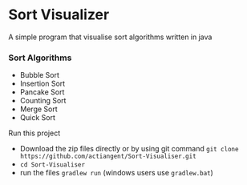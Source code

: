 # Sort Visualizer

A simple program that visualise sort algorithms written in java

### Sort Algorithms

* Bubble Sort
* Insertion Sort 
* Pancake Sort
* Counting Sort
* Merge Sort 
* Quick Sort 


Run this project

* Download the zip files directly or by using git command ``git clone https://github.com/actiangent/Sort-Visualiser.git``
* ``cd Sort-Visualiser``
* run the files ``gradlew run`` (windows users use ``gradlew.bat``)
